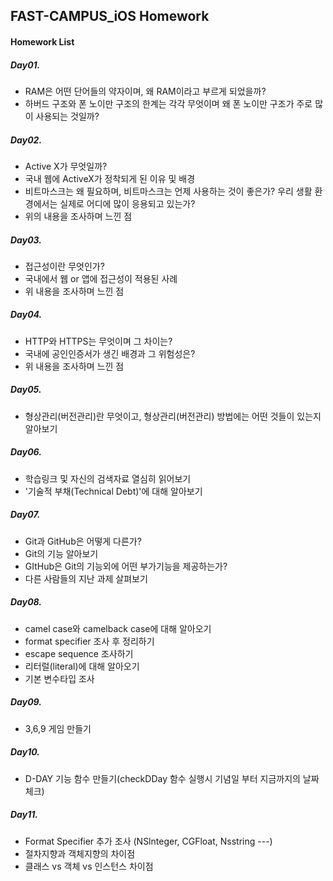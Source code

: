 ## FAST-CAMPUS_iOS Homework

#### Homework List

##### Day01. 
- RAM은 어떤 단어들의 약자이며, 왜 RAM이라고 부르게 되었을까?
- 하버드 구조와 폰 노이만 구조의 한계는 각각 무엇이며 왜 폰 노이만 구조가 주로 많이 사용되는 것일까?

##### Day02. 
- Active X가 무엇일까?
- 국내 웹에 ActiveX가 정착되게 된 이유 및 배경
- 비트마스크는 왜 필요하며, 비트마스크는 언제 사용하는 것이 좋은가? 우리 생활 환경에서는 실제로 어디에 많이 응용되고 있는가?
- 위의 내용을 조사하며 느낀 점

##### Day03.
- 접근성이란 무엇인가?
- 국내에서 웹 or 앱에 접근성이 적용된 사례
- 위 내용을 조사하며 느낀 점

##### Day04. 
- HTTP와 HTTPS는 무엇이며 그 차이는?
- 국내에 공인인증서가 생긴 배경과 그 위험성은?
- 위 내용을 조사하며 느낀 점

##### Day05. 
- 형상관리(버전관리)란 무엇이고, 형상관리(버전관리) 방법에는 어떤 것들이 있는지 알아보기

##### Day06. 
- 학습링크 및 자신의 검색자료 열심히 읽어보기
- '기술적 부채(Technical Debt)'에 대해 알아보기

##### Day07. 
- Git과 GitHub은 어떻게 다른가?
- Git의 기능 알아보기
- GItHub은 Git의 기능외에 어떤 부가기능을 제공하는가?
- 다른 사람들의 지난 과제 살펴보기

##### Day08. 
- camel case와 camelback case에 대해 알아오기
- format specifier 조사 후 정리하기
- escape sequence 조사하기
- 리터럴(literal)에 대해 알아오기
- 기본 변수타입 조사 

##### Day09. 
- 3,6,9 게임 만들기

##### Day10. 
- D-DAY 기능 함수 만들기(checkDDay 함수 실행시 기념일 부터 지금까지의 날짜 체크)

##### Day11.
- Format Specifier 추가 조사 (NSlnteger, CGFloat, Nsstring ---)
- 절차지향과 객체지향의 차이점
- 클래스 vs 객체 vs 인스턴스 차이점
